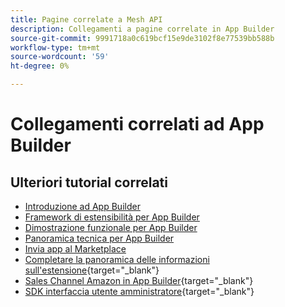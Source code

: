 ```yaml
---
title: Pagine correlate a Mesh API
description: Collegamenti a pagine correlate in App Builder
source-git-commit: 9991718a0c619bcf15e9de3102f8e77539bb588b
workflow-type: tm+mt
source-wordcount: '59'
ht-degree: 0%

---
```


# Collegamenti correlati ad App Builder

## Ulteriori tutorial correlati

* [Introduzione ad App Builder](../app-builder/introduction-to-app-builder.md)
* [Framework di estensibilità per App Builder](../app-builder/extensibility-framework-commerce-eventing.md)
* [Dimostrazione funzionale per App Builder](../app-builder/app-builder-functional-demonstration.md)
* [Panoramica tecnica per App Builder](../app-builder/app-builder-technical-overview.md)
* [Invia app al Marketplace](../app-builder/submit-app-process.md)
* [Completare la panoramica delle informazioni sull&#39;estensione](https://developer.adobe.com/commerce/marketplace/guides/sellers/extension-information/){target="_blank"}
* [Sales Channel Amazon in App Builder](https://developer.adobe.com/commerce/extensibility/amazon-sales-channel/){target="_blank"}
* [SDK interfaccia utente amministratore](https://developer.adobe.com/commerce/extensibility/admin-ui-sdk/){target="_blank"}
